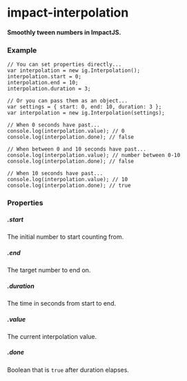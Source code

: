 impact-interpolation
====================

#### Smoothly tween numbers in ImpactJS. ####

### Example ###

```
// You can set properties directly...
var interpolation = new ig.Interpolation();
interpolation.start = 0;
interpolation.end = 10;
interpolation.duration = 3;

// Or you can pass them as an object...
var settings = { start: 0, end: 10, duration: 3 };
var interpolation = new ig.Interpolation(settings);

// When 0 seconds have past...
console.log(interpolation.value); // 0
console.log(interpolation.done); // false

// When between 0 and 10 seconds have past...
console.log(interpolation.value); // number between 0-10
console.log(interpolation.done); // false

// When 10 seconds have past...
console.log(interpolation.value); // 10
console.log(interpolation.done); // true
```

### Properties ###

##### .start #####
The initial number to start counting from.

##### .end #####
The target number to end on.

##### .duration #####
The time in seconds from start to end.

##### .value #####
The current interpolation value.

##### .done #####
Boolean that is `true` after duration elapses.

